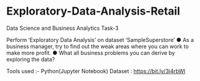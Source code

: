 # Exploratory-Data-Analysis-Retail

Data Science and Business Analytics Task-3

Perform ‘Exploratory Data Analysis’ on dataset ‘SampleSuperstore’
● As a business manager, try to find out the weak areas where you can work to make more profit.
● What all business problems you can derive by exploring the data?

Tools used :- Python(Jupyter Notebook)
Dataset : https://bit.ly/3i4rbWl

